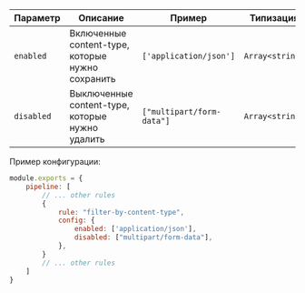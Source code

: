 | Параметр    | Описание                                         | Пример | Типизация       | Дефолтное       |
| -------- |--------------------------------------------------|------|-----------------|-----------------|
| `enabled`  | Включенные content-type, которые нужно сохранить | `['application/json']` | `Array<string>` |
| `disabled`  | Выключенные content-type, которые нужно удалить  | `["multipart/form-data"]` | `Array<string>` | 

Пример конфигурации:

```js
module.exports = {
    pipeline: [
        // ... other rules
        {
            rule: "filter-by-content-type",
            config: {
                enabled: ['application/json'],
                disabled: ["multipart/form-data"],
            },
        }
        // ... other rules
    ]
}
```

